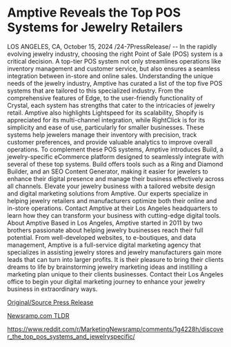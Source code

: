 # Amptive Reveals the Top POS Systems for Jewelry Retailers

LOS ANGELES, CA, October 15, 2024 /24-7PressRelease/ -- In the rapidly evolving jewelry industry, choosing the right Point of Sale (POS) system is a critical decision. A top-tier POS system not only streamlines operations like inventory management and customer service, but also ensures a seamless integration between in-store and online sales. Understanding the unique needs of the jewelry industry, Amptive has curated a list of the top five POS systems that are tailored to this specialized industry.  From the comprehensive features of Edge, to the user-friendly functionality of Crystal, each system has strengths that cater to the intricacies of jewelry retail. Amptive also highlights Lightspeed for its scalability, Shopify is appreciated for its multi-channel integration, while RightClick is for its simplicity and ease of use, particularly for smaller businesses. These systems help jewelers manage their inventory with precision, track customer preferences, and provide valuable analytics to improve overall operations.  To complement these POS systems, Amptive introduces Build, a jewelry-specific eCommerce platform designed to seamlessly integrate with several of these top systems. Build offers tools such as a Ring and Diamond Builder, and an SEO Content Generator, making it easier for jewelers to enhance their digital presence and manage their business effectively across all channels.  Elevate your jewelry business with a tailored website design and digital marketing solutions from Amptive. Our experts specialize in helping jewelry retailers and manufacturers optimize both their online and in-store operations. Contact Amptive at their Los Angeles headquarters to learn how they can transform your business with cutting-edge digital tools.  About Amptive  Based in Los Angeles, Amptive started in 2011 by two brothers passionate about helping jewelry businesses reach their full potential. From well-developed websites, to e-boutiques, and data management, Amptive is a full-service digital marketing agency that specializes in assisting jewelry stores and jewelry manufacturers gain more leads that can turn into larger profits. It is their pleasure to bring their clients dreams to life by brainstorming jewelry marketing ideas and instilling a marketing plan unique to their clients businesses. Contact their Los Angeles office to begin your digital marketing journey to enhance your jewelry business in extraordinary ways. 

[Original/Source Press Release](https://www.24-7pressrelease.com/press-release/515251/amptive-reveals-the-top-pos-systems-for-jewelry-retailers)
                    

[Newsramp.com TLDR](None) 

https://www.reddit.com/r/MarketingNewsramp/comments/1g4228h/discover_the_top_pos_systems_and_jewelryspecific/